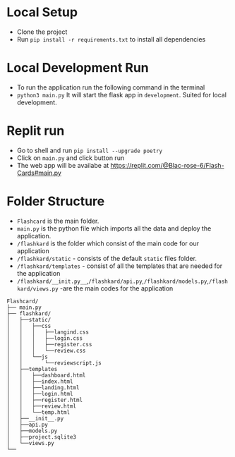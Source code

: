 # Local Setup

- Clone the project
- Run `pip install -r requirements.txt` to install all dependencies

# Local Development Run


- To run the application run the following command in the terminal 
- `python3 main.py` It will start the flask app in `development`. Suited for local development.

# Replit run
- Go to shell and run
  `pip install --upgrade poetry`
- Click on `main.py` and click button run
- The web app will be availabe at https://replit.com/@Blac-rose-6/Flash-Cards#main.py


# Folder Structure

- `Flashcard` is the main folder.
- `main.py` is the python file which imports all the data and deploy the application.
- `/flashkard` is the folder which consist of the main code for our application
- `/flashkard/static` - consists of the default `static` files folder.
- `/flashkard/templates` - consist of all the templates that are needed for the application
- `/flashkard/__init.py__`,`/flashkard/api.py`,`/flashkard/models.py`,`/flashkard/views.py` -are the main codes for the application

```
Flashcard/
├── main.py
├── flashkard/
│   ├──static/
│   │   ├──css
│   │   │   ├──langind.css
│   │   │   ├──login.css
│   │   │   ├──register.css
│   │   │   └──review.css
│   │   └──js
│   │       └──reviewscript.js
│   ├──templates
│   │   ├──dashboard.html
│   │   ├──index.html
│   │   ├──landing.html
│   │   ├──login.html
│   │   ├──register.html
│   │   ├──review.html
│   │   └──temp.html
│   ├──__init__.py
│   ├──api.py
│   ├──models.py
│   ├──project.sqlite3
│   └──views.py
└──
```
